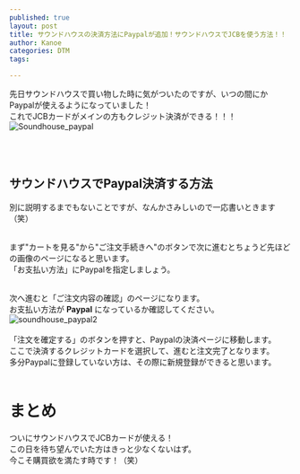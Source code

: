 ```yaml
---
published: true
layout: post
title: サウンドハウスの決済方法にPaypalが追加！サウンドハウスでJCBを使う方法！！
author: Kanoe
categories: DTM
tags:

---
```


先日サウンドハウスで買い物した時に気がついたのですが、いつの間にかPaypalが使えるようになっていました！<br>
これでJCBカードがメインの方もクレジット決済ができる！！！<br>
![Soundhouse_paypal](https://lh3.googleusercontent.com/Z3c0nausNKIz3gtp_jfft3HuQer1Q7Z_CAH7Ge3FJ8vHZaa6CnHU0QebsfhqQMsjnICIj-xxIknETg5oGaxn8APl6onkYQiVMfZx88rk2ZQPfvAGF_fRlju88J3tJZthrWj3H8xwAPDOGFh8DynQztGgSZzY-sTR3vDSXYAcc2F-gIfLAPz7OivCGCpI7AgdFvDfRujYXVAeSGmaCX6yz2AwXvdLSYMZUxY9wcalzBbutioyln90mA0JPR3NXYOTyD5VgPESfaelrWmrkOK9eCEvClvmORX-8auJSBJ1VzPFaxyN50ZoRsUZ9JAdgazec43-bVftmGdi623xNfemYvHt48jyIoSOGEOyIAr-in92BdsODustwoVWdiG-s78OQlL8wGyGBDcAoFWvmRxIcTG7JTqUasdg_5za9bZS8nY5o9enLiJqpUURW1uGYITpzBbQypwsYPGX3SGw8Wrg3k3KacvCPRloUQ4Dsv_pAn0hh56eZwLSprbLmMtZwPyzc4kJuBGZG7xG6yRPicPORBCLrtMzmE23SKGaWgbUJY-1AblKgGgV1a_h3OnVPaDaoQbcSkeYSekJlFJFWWloI7le1U9uQJM_PFr0WpnIDf1ChXIXD873-4nXjgfMZQwRdyba8OPQ4WSd0Tcgse06saxhatEHnro=w1326-h432-no)

<br>
<!-- more -->
<br>

## サウンドハウスでPaypal決済する方法
別に説明するまでもないことですが、なんかさみしいので一応書いときます（笑）<br><br>

まず"カートを見る"から"ご注文手続きへ"のボタンで次に進むとちょうど先ほどの画像のページになると思います。<br>
「お支払い方法」にPaypalを指定しましょう。<br><br>

次へ進むと「ご注文内容の確認」のページになります。<br>
お支払い方法が **Paypal** になっているか確認してください。<br>
![soundhouse_paypal2](https://lh3.googleusercontent.com/4M_Zz1gTzrUCDbn4OO5GUywJBzgfzNRAvWOfPivBXb9sqmoPf7MFqyRtEcsK31rrTU8UH-NhyuBQYmrVskEpw2iAxJFWC9bLiVH0zb4UCSiw10uLWcPYycm11Mcl4iIXf8tfT2N2xy09ULnu1YR5N-BgHaWbk5YE3LEAVLIftKDN4rxNY_xmLbsZ6A0kDMQ4HOrlF52yCW1inflSO7nYsXtarFhP29wRuFx5QPCpAIFI0Hrq3tjU-dS6kX3xfvWwDuXxviMtzw8e-5kk228rYcGXfETTV1ndT2iLhoMWneQvI9tCx6MGwW2VOJzf0w4vV8j4DXMw0ulvQPLxgzKy9d8_t9rhB09rA9Fnl4NqVPvefAcS5JVcGwt_lo6VaV4eXhQm8hfCOs5GoJm2vJtqhvtfMAnDSHuInpEoY3268CC991ivCAWwVj9hHJe0Auw--NfDrOJNhuBed5Yx9-3g9yL7bFuw7Yg7AKHM8EB6Y3CB6BGqODQYphwMmLccW4Rnx_vrKFkDQsDLvqbob4cMpjgyU6mVXcgbItfpTtH1LgoG8ZFu7BdsZYkv78eHrscY2ujfc483CxctJcMbzbv4tMOUWPvdSIOVgJBowzBA0eWvxrbSXMtX5DhXJg3k0WvoOqUj3vf2JQfv_TqIosHE6Ej2QaZRYmA=w631-h209-no)
<br>
<br>
「注文を確定する」のボタンを押すと、Paypalの決済ページに移動します。<br>
ここで決済するクレジットカードを選択して、進むと注文完了となります。<br>
多分Paypalに登録していない方は、その際に新規登録ができると思います。<br><br>

# まとめ
ついにサウンドハウスでJCBカードが使える！<br>
この日を待ち望んでいた方はきっと少なくないはず。<br>
今こそ購買欲を満たす時です！（笑）